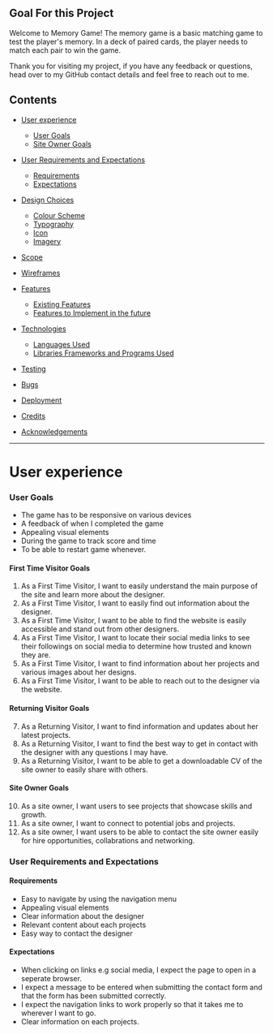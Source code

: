 ## Goal For this Project
Welcome to Memory Game! The memory game is a basic matching game to test the player's memory. In a deck of paired cards, the player needs to match each pair to win the game.

Thank you for visiting my project, if you have any feedback or questions, head over to my GitHub contact details and feel free to reach out to me.

## Contents

* [User experience](#user-experience)
     + [User Goals](#user-goals)
     + [Site Owner Goals](#site-owner-goals)
* [User Requirements and Expectations](#user-requirements-and-expectations)
    + [Requirements](#requirements)
    + [Expectations](#expectations)
*  [Design Choices](#design-choices)
    + [Colour Scheme](#colour-scheme)
    + [Typography](#typography)
    + [Icon](#icon)
    + [Imagery](#imagery)
* [Scope](#scope)
*  [Wireframes](#wireframes)

  * [Features](#features)
     + [Existing Features](#existing-features)
     + [Features to Implement in the future](#features-to-implement-in-the-future)

  * [Technologies](#technologies)
     + [Languages Used](#languages-used)
     + [Libraries Frameworks and Programs Used](#libraries-frameworks-and-programs-used)

  * [Testing](#testing)

  * [Bugs](#bugs)

  * [Deployment](#deployment)

  * [Credits](#credits)

  * [Acknowledgements](#acknowledgements)



---
# User experience

### User Goals
* The game has to be responsive on various devices
* A feedback of when I completed the game
* Appealing visual elements
* During the game to track score and time
* To be able to restart game whenever.

#### First Time Visitor Goals
1. As a First Time Visitor, I want to easily understand the main purpose of the site and learn more about the designer.
2. As a First Time Visitor, I want to easily find out information about the designer.
3. As a First Time Visitor, I want to be able to find the website is easily accessible and stand out from other designers.
4. As a First Time Visitor, I want to locate their social media links to see their followings on social media to determine how trusted and known they are.
5. As a First Time Visitor, I want to find information about her projects and various images about her designs.
6. As a First Time Visitor, I want to be able to reach out to the designer via the website.


#### Returning Visitor Goals
7. As a Returning Visitor, I want to find information and updates about her latest projects.
8. As a Returning Visitor, I want to find the best way to get in contact with the designer with any questions I may have.
9. As a Returning Visitor, I want to be able to get a downloadable CV of the site owner to easily share with others.

#### Site Owner Goals
10. As a site owner, I want users to see projects that showcase skills and growth.
11. As a site owner, I want to connect to potential jobs and projects.
12. As a site owner, I want users to be able to contact the site owner easily for hire opportunities, collabrations and networking.

### User Requirements and Expectations

#### Requirements
* Easy to navigate by using the navigation menu
* Appealing visual elements
* Clear information about the designer
* Relevant content about each projects
* Easy way to contact the designer

#### Expectations
* When clicking on links e.g social media, I expect the page to open in a seperate browser.
* I expect a message to be entered when submitting the contact form and that the form has been submitted correctly.
* I expect the navigation links to work properly so that it takes me to wherever I want to go.
* Clear information on each projects.